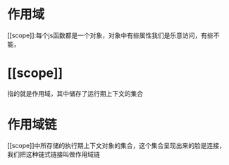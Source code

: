 # 作用域
[[scope]]:每个js函数都是一个对象，对象中有些属性我们是乐意访问，有些不能，

# [[scope]]
指的就是作用域，其中储存了运行期上下文的集合

# 作用域链
[[scope]]中所存储的执行期上下文对象的集合，这个集合呈现出来的脸是连接，我们把这种链式链接叫做作用域链